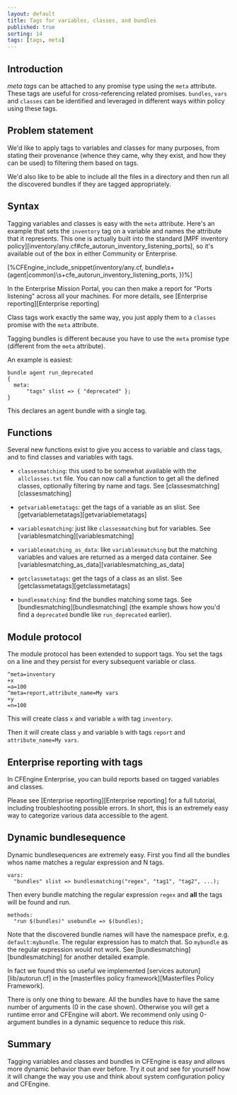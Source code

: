 ```yaml
---
layout: default
title: Tags for variables, classes, and bundles
published: true
sorting: 14
tags: [tags, meta]
---
```


## Introduction

*meta tags* can be attached to any promise type using the `meta` attribute.
These tags are useful for cross-referencing related promises. `bundles`, `vars`
and `classes` can be identified and leveraged in different ways within policy
using these tags.

## Problem statement

We'd like to apply tags to variables and classes for many purposes,
from stating their provenance (whence they came, why they exist, and
how they can be used) to filtering them based on tags.

We'd also like to be able to include all the files in a directory and
then run all the discovered bundles if they are tagged appropriately.

## Syntax

Tagging variables and classes is easy with the `meta` attribute. Here's an
example that sets the `inventory` tag on a variable and names the attribute that
it represents. This one is actually built into the standard
[MPF inventory policy][inventory/any.cf#cfe_autorun_inventory_listening_ports],
so it's available out of the box in either Community or Enterprise.

[%CFEngine_include_snippet(inventory/any.cf, bundle\s+(agent|common)\s+cfe_autorun_inventory_listening_ports, \})%]

In the Enterprise Mission Portal, you can then make a report for
"Ports listening" across all your machines. For more details, see
[Enterprise reporting][Enterprise reporting]

Class tags work exactly the same way, you just apply them to a
`classes` promise with the `meta` attribute.

Tagging bundles is different because you have to use the `meta`
promise type (different from the `meta` attribute).

An example is easiest:

```cf3
bundle agent run_deprecated
{
  meta:
      "tags" slist => { "deprecated" };
}
```

This declares an agent bundle with a single tag.

## Functions

Several new functions exist to give you access to variable and class
tags, and to find classes and variables with tags.

* `classesmatching`: this used to be somewhat available with the
`allclasses.txt` file. You can now call a function to get all the
defined classes, optionally filtering by name and tags. See
[classesmatching][classesmatching]

* `getvariablemetatags`: get the tags of a variable as an slist. See
[getvariablemetatags][getvariablemetatags]

* `variablesmatching`: just like `classesmatching` but for variables.
See [variablesmatching][variablesmatching]

* `variablesmatching_as_data`: like `variablesmatching` but the matching
variables and values are returned as a merged data container. See
[variablesmatching_as_data][variablesmatching_as_data]

* `getclassmetatags`: get the tags of a class as an slist. See
[getclassmetatags][getclassmetatags]

* `bundlesmatching`: find the bundles matching some tags. See
[bundlesmatching][bundlesmatching]
(the example shows how you'd find a `deprecated` bundle like
`run_deprecated` earlier).

## Module protocol

The module protocol has been extended to support tags. You set the
tags on a line and they persist for every subsequent variable or
class.

```
^meta=inventory
+x
=a=100
^meta=report,attribute_name=My vars
+y
=n=100
```

This will create class `x` and variable `a` with tag `inventory`.

Then it will create class `y` and variable `b` with tags `report` and
`attribute_name=My vars`.

## Enterprise reporting with tags

In CFEngine Enterprise, you can build reports based on tagged variables and
classes.

Please see [Enterprise reporting][Enterprise reporting] for a full tutorial,
including troubleshooting possible errors. In short, this is an extremely easy
way to categorize various data accessible to the agent.

## Dynamic bundlesequence

Dynamic bundlesequences are extremely easy. First you find all the bundles whos
name matches a regular expression and N tags.

```cf3
vars:
  "bundles" slist => bundlesmatching("regex", "tag1", "tag2", ...);
```

Then every bundle matching the regular expression `regex` and **all**
the tags will be found and run.

```cf3
methods:
  "run $(bundles)" usebundle => $(bundles);
```

Note that the discovered bundle names will have the namespace prefix,
e.g. `default:mybundle`. The regular expression has to match that. So
`mybundle` as the regular expression would not work. See
[bundlesmatching][bundlesmatching]
for another detailed example.

In fact we found this so useful we
implemented [services autorun][lib/autorun.cf] in
the [masterfiles policy framework][Masterfiles Policy Framework].

There is only one thing to beware. All the bundles have to have the
same number of arguments (0 in the case shown). Otherwise you will get
a runtime error and CFEngine will abort. We recommend only using
0-argument bundles in a dynamic sequence to reduce this risk.

## Summary

Tagging variables and classes and bundles in CFEngine is easy and allows more
dynamic behavior than ever before. Try it out and see for yourself how it will
change the way you use and think about system configuration policy and CFEngine.
